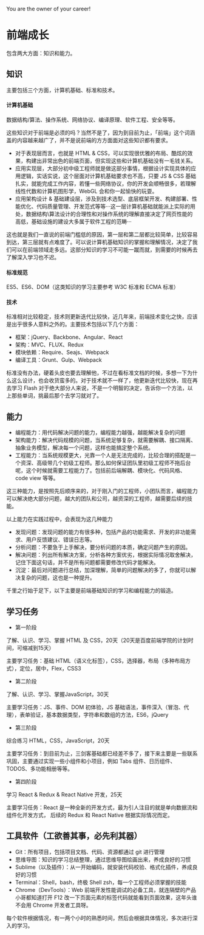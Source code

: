 
You are the owner of your career!

# 前端成长
包含两大方面：知识和能力。

## 知识
主要包括三个方面，计算机基础、标准和技术。

#### 计算机基础
数据结构/算法、操作系统、网络协议、编译原理、软件工程、安全等等。

这些知识对于前端是必须的吗？当然不是了，因为到目前为止，「前端」这个词涵盖的内容越来越广了，并不是说前端的方方面面对这些知识都有要求。

- 对于表现层而言，也就是 HTML & CSS，可以实现很优雅的布局、酷炫的效果，构建出非常出色的前端页面，但实现这些和计算机基础没有一毛钱关系。
- 应用实现层，大部分初中级工程师就是做这部分事情，根据设计实现具体的应用逻辑，实话实说，这个层面对计算机基础要求也不高，只要 JS & CSS 基础扎实，就能完成工作内容，若懂一些网络协议，你的开发会顺畅很多，若理解线性代数和计算机图形学，WebGL 会和你一起愉快的玩耍。
- 应用架构设计 & 基础建设层，涉及到技术选型、底层框架开发、构建部署、性能优化、代码质量管理、开发范式等等···这一层计算机基础就能派上实际的用处，数据结构\算法设计的合理性和对操作系统的理解直接决定了网页性能的高低，基础设施的建设大多属于软件工程的范畴···

这也就是我们一直说的前端门槛低的原因，第一层和第二层都比较简单，比较容易到达，第三层就有点难度了。可以说计算机基础知识的掌握和理解情况，决定了我们可以在前端领域走多远。这部分知识的学习不可能一蹴而就，到需要的时候再去了解深入学习也不迟。

#### 标准规范
ES5、ES6、DOM（这类知识的学习主要参考 W3C 标准和 ECMA 标准）

#### 技术
标准相对比较稳定，技术则更新迭代比较快，近几年来，前端技术变化之快，应该是出乎很多人意料之外的。主要技术包括以下几个方面：

- 框架：jQuery、Backbone、Angular、React
- 架构：MVC、FLUX、Redux
- 模块依赖：Require、Seajs、Webpack
- 编译工具：Grunt、Gulp、Webpack

标准没有办法，硬着头皮也要去理解他，不过在看标准文档的时候，多想一下为什么这么设计，也会收货蛮多的。对于技术就不一样了，他更新迭代比较快，现在再去学习 Flash 对于绝大部分人来说，不是一个明智的决定，告诉你一个方法，以上那些单词，挑最后那个去学习就对了。

## 能力

- 编程能力：用代码解决问题的能力，编程能力越强，越能解决复杂的问题
- 架构能力：解决代码规模的问题，当系统足够复杂，就需要解耦、接口隔离、抽象业务模型，解决每一个问题，这样也能搞定整个系统。
- 工程能力：当系统规模更大，光靠一个人是无法完成的，比较合理的搭配是一个资深、高级带几个初级工程师。那么如何保证团队里初级工程师不拖后台呢，这个时候就需要工程能力了。包括前后端解耦、模块化、代码风格、code view 等等。

这三种能力，是按照先后顺序来的，对于刚入门的工程师，小团队而言，编程能力可以解决绝大部分问题，越大的团队和公司，越资深的工程师，越需要后续的技能。

以上能力在实践过程中，会表现为这几种能力

- 发现问题：发现问题的能力有很多种，包括产品的功能需求、开发的非功能需求、用户反馈建议、错误日志等。
- 分析问题：不要急于上手解决，要分析问题的本质，确定问题产生的原因。
- 解决问题：列出所有解决方案，分析各种方案优劣，根据实际情况取舍解决，记住下面这句话，并不是所有问题都需要修改代码才能解决。
- 沉淀：最后对问题进行总结，加深理解，简单的问题解决的多了，你就可以解决复杂的问题，这也是一种提升。

千里之行始于足下，以下主要是前端基础知识的学习和编程能力的锻造。

## 学习任务

- 第一阶段

了解、认识、学习、掌握 HTML 及 CSS，20天（20天是百度前端学院的计划时间，可缩减到15天）

主要学习任务：基础 HTML（语义化标签），CSS，选择器，布局（多种布局方式），定位，居中，Flex，CSS3
- 第二阶段

了解、认识、学习、掌握JavaScript，30天

主要学习任务：JS、事件、DOM 初体验，JS 基础语法，事件深入（冒泡、代理），表单验证，基本数据类型，字符串和数组的方法，ES6，jQuery
- 第三阶段

综合练习 HTML，CSS，JavaScript，20天

主要学习任务：到目前为止，三剑客基础都已经差不多了，接下来主要是一些联系巩固，主要通过实现一些小组件和小项目，例如 Tabs 组件、日历组件、TODOS、多功能相册等等。
- 第四阶段

学习 React & Redux & React Native 开发，25天

主要学习任务：React 是一种全新的开发方式，最为引人注目的就是单向数据流和组件化开发方式， 后续的 Redux 和 React Native 根据实际情况而定。

## 工具软件（工欲善其事，必先利其器）

- Git：所有项目，包括项目文档、代码、资源都通过 git 进行管理
- 思维导图：知识的学习总结整理，通过思维导图绘画出来，养成良好的习惯
- Sublime（以及插件）：从一开始编码，就安装代码校验、格式化插件，养成良好的习惯
- Terminal：Shell，bash，终极 Shell zsh，每一个工程师必须掌握的技能
- Chrome（DevTools）：Web 前端开发性能调试的必备工具，就连隔壁的产品小哥都知道打开 F12 改一下页面元素的标签代码就能看到页面效果，这年头谁不会用 Chrome 开发者工具呀。

每个软件根据情况，有一两个小时的熟悉时间，然后会根据具体情况，多次进行深入的学习。
